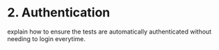 # 2. Authentication

explain how to ensure the tests are automatically authenticated without needing to login everytime.

